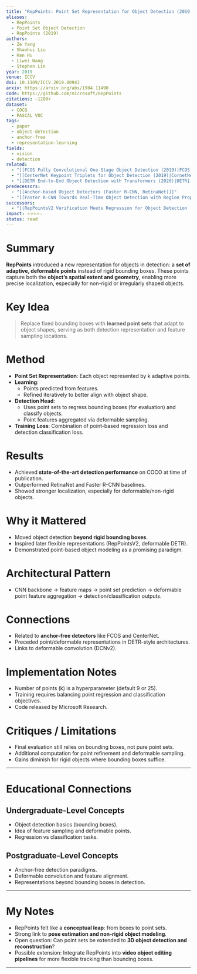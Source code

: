 ```yaml
---
title: "RepPoints: Point Set Representation for Object Detection (2019)"
aliases:
  - RepPoints
  - Point Set Object Detection
  - RepPoints (2019)
authors:
  - Ze Yang
  - Shaohui Liu
  - Han Hu
  - Liwei Wang
  - Stephen Lin
year: 2019
venue: ICCV
doi: 10.1109/ICCV.2019.00943
arxiv: https://arxiv.org/abs/1904.11490
code: https://github.com/microsoft/RepPoints
citations: ~1200+
dataset:
  - COCO
  - PASCAL VOC
tags:
  - paper
  - object-detection
  - anchor-free
  - representation-learning
fields:
  - vision
  - detection
related:
  - "[[FCOS Fully Convolutional One-Stage Object Detection (2019)|FCOS]]"
  - "[[CenterNet Keypoint Triplets for Object Detection (2019)|CornetNet_2019]]"
  - "[[DETR End-to-End Object Detection with Transformers (2020)|DETR]]"
predecessors:
  - "[[Anchor-based Object Detectors (Faster R-CNN, RetinaNet)]]"
  - "[[Faster R-CNN Towards Real-Time Object Detection with Region Proposal Networks|Faster R-CNN]]"
successors:
  - "[[RepPointsV2 Verification Meets Regression for Object Detection (2020)]]"
impact: ⭐⭐⭐⭐☆
status: read
---
```


# Summary
**RepPoints** introduced a new representation for objects in detection: a **set of adaptive, deformable points** instead of rigid bounding boxes. These points capture both the **object’s spatial extent and geometry**, enabling more precise localization, especially for non-rigid or irregularly shaped objects.

# Key Idea
> Replace fixed bounding boxes with **learned point sets** that adapt to object shapes, serving as both detection representation and feature sampling locations.

# Method
- **Point Set Representation**: Each object represented by k adaptive points.  
- **Learning**:  
  - Points predicted from features.  
  - Refined iteratively to better align with object shape.  
- **Detection Head**:  
  - Uses point sets to regress bounding boxes (for evaluation) and classify objects.  
  - Point features aggregated via deformable sampling.  
- **Training Loss**: Combination of point-based regression loss and detection classification loss.  

# Results
- Achieved **state-of-the-art detection performance** on COCO at time of publication.  
- Outperformed RetinaNet and Faster R-CNN baselines.  
- Showed stronger localization, especially for deformable/non-rigid objects.  

# Why it Mattered
- Moved object detection **beyond rigid bounding boxes**.  
- Inspired later flexible representations (RepPointsV2, deformable DETR).  
- Demonstrated point-based object modeling as a promising paradigm.  

# Architectural Pattern
- CNN backbone → feature maps → point set prediction → deformable point feature aggregation → detection/classification outputs.  

# Connections
- Related to **anchor-free detectors** like FCOS and CenterNet.  
- Preceded point/deformable representations in DETR-style architectures.  
- Links to deformable convolution (DCNv2).  

# Implementation Notes
- Number of points (k) is a hyperparameter (default 9 or 25).  
- Training requires balancing point regression and classification objectives.  
- Code released by Microsoft Research.  

# Critiques / Limitations
- Final evaluation still relies on bounding boxes, not pure point sets.  
- Additional computation for point refinement and deformable sampling.  
- Gains diminish for rigid objects where bounding boxes suffice.  

---

# Educational Connections

## Undergraduate-Level Concepts
- Object detection basics (bounding boxes).  
- Idea of feature sampling and deformable points.  
- Regression vs classification tasks.  

## Postgraduate-Level Concepts
- Anchor-free detection paradigms.  
- Deformable convolution and feature alignment.  
- Representations beyond bounding boxes in detection.  

---

# My Notes
- RepPoints felt like a **conceptual leap**: from boxes to point sets.  
- Strong link to **pose estimation and non-rigid object modeling**.  
- Open question: Can point sets be extended to **3D object detection and reconstruction**?  
- Possible extension: Integrate RepPoints into **video object editing pipelines** for more flexible tracking than bounding boxes.  

---

